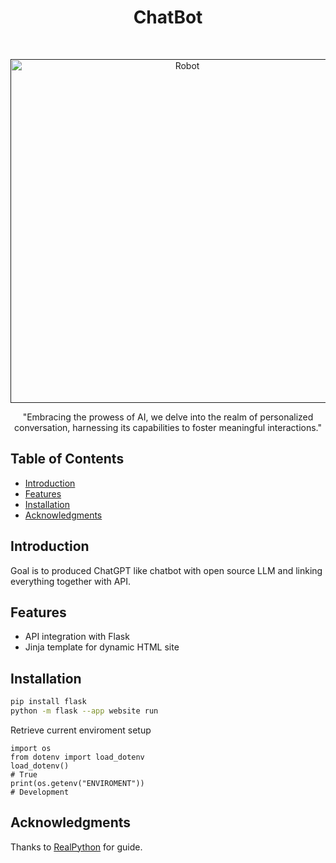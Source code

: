 <!--https://www.readme-templates.com/  -->
<h1 align="center"> ChatBot </h1> <br>
<p align="center">
  <a href="">
    <img alt="Robot" title="Robot" src="https://static.vecteezy.com/system/resources/previews/000/271/349/original/chatbot-web-banner-vector.jpg" width="550">
  </a>
</p>

<p align="center">
  "Embracing the prowess of AI, we delve into the realm of personalized conversation, harnessing its capabilities to foster meaningful interactions."
</p>


<!-- START doctoc generated TOC please keep comment here to allow auto update -->
<!-- DON'T EDIT THIS SECTION, INSTEAD RE-RUN doctoc TO UPDATE -->
## Table of Contents

- [Introduction](#introduction)
- [Features](#features)
- [Installation](#installation)
- [Acknowledgments](#acknowledgments)

<!-- END doctoc generated TOC please keep comment here to allow auto update -->

## Introduction
Goal is to produced ChatGPT like chatbot with open source LLM and linking everything together with API.

## Features

* API integration with Flask
* Jinja template for dynamic HTML site


## Installation
```bash
pip install flask
python -m flask --app website run
```
Retrieve current enviroment setup
```
import os
from dotenv import load_dotenv
load_dotenv()
# True
print(os.getenv("ENVIROMENT"))
# Development
```
## Acknowledgments

Thanks to [RealPython](https://realpython.com/flask-project/) for guide.
